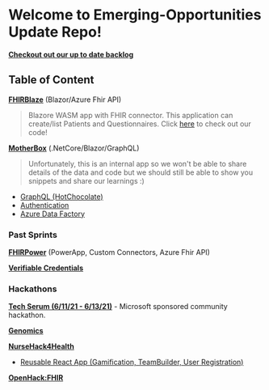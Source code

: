 # Welcome to Emerging-Opportunities Update Repo!

[**Checkout out our up to date backlog**](https://dev.azure.com/HLSHack/CSU%20Backlog/_backlogs/backlog/CSU%20Backlog%20Team/Epics)

## Table of Content

[**FHIRBlaze**](Projects/FHIR/FHIRBlaze) (Blazor/Azure Fhir API) 
> Blazore WASM app with FHIR connector. This application can create/list Patients and Questionnaires. Click [here](https://github.com/microsoft/fhirblaze) to check out our code! 

[**MotherBox**](Projects/MotherBox) (.NetCore/Blazor/GraphQL) 
> Unfortunately, this is an internal app so we won't be able to share details of the data and code but we should still be able to show you snippets and share our learnings :)
- [GraphQL (HotChocolate)](https://github.com/microsoft/emerging-opportunities/tree/main/Projects/MotherBox/learnings/GraphQL)
- [Authentication](https://github.com/microsoft/emerging-opportunities/tree/main/Projects/MotherBox/learnings/.NET/Authentication)
- [Azure Data Factory](https://github.com/microsoft/emerging-opportunities/tree/main/Projects/MotherBox/learnings/ADF)


### Past Sprints

[**FHIRPower**](Projects/FHIR/FHIRPower) (PowerApp, Custom Connectors, Azure Fhir API)

[**Verifiable Credentials**](Projects/Verifiable-Credentials)

### Hackathons

[**Tech Serum (6/11/21 - 6/13/21)**](https://www.thewhyse.com/events/techserum-healthcare-er-visit/) - Microsoft sponsored community hackathon. 

[**Genomics**](Hackathons/Genomics)

[**NurseHack4Health**](Projects/NurseHack4Health)
- [Reusable React App (Gamification, TeamBuilder, User Registration)](https://github.com/microsoft/emerging-opportunities/tree/main/NurseHack4Health#reusable-ips)

[**OpenHack:FHIR**](Projects/FHIR/Hackathon)

